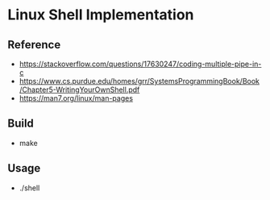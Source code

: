 # Linux Shell Implementation

## Reference
- https://stackoverflow.com/questions/17630247/coding-multiple-pipe-in-c
- https://www.cs.purdue.edu/homes/grr/SystemsProgrammingBook/Book/Chapter5-WritingYourOwnShell.pdf
- https://man7.org/linux/man-pages

## Build
- make

## Usage
- ./shell
